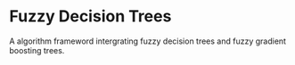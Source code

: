 # Fuzzy Decision Trees
A algorithm frameword intergrating fuzzy decision trees and fuzzy gradient boosting trees.
